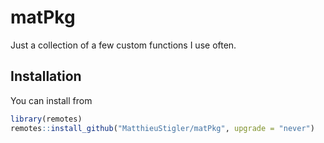 # matPkg

Just a collection of a few custom functions I use often. 

## Installation

You can install from

``` r
library(remotes)
remotes::install_github("MatthieuStigler/matPkg", upgrade = "never")
```

